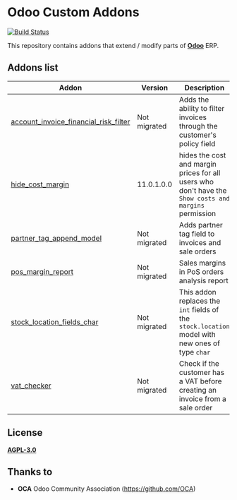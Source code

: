 # Odoo Custom Addons
[![Build Status](https://travis-ci.org/LuqueDaniel/odoo-custom-addons.svg?branch=11.0)](https://travis-ci.org/LuqueDaniel/odoo-custom-addons)

This repository contains addons that extend / modify parts of **[Odoo](https://www.odoo.com/)** ERP.

## Addons list
Addon | Version | Description |
------|---------|-------------|
| [account_invoice_financial_risk_filter](https://github.com/LuqueDaniel/odoo-custom-addons/tree/11.0/account_invoice_financial_risk_filter) | Not migrated | Adds the ability to filter invoices through the customer's policy field |
| [hide_cost_margin](https://github.com/LuqueDaniel/odoo-custom-addons/tree/11.0/hide_cost_margin) | 11.0.1.0.0 | hides the cost and margin prices for all users who don't have the `Show costs and margins` permission |
| [partner_tag_append_model](https://github.com/LuqueDaniel/odoo-custom-addons/tree/11.0/partner_tag_append_model) | Not migrated | Adds partner tag field to invoices and sale orders |
| [pos_margin_report](https://github.com/LuqueDaniel/odoo-custom-addons/tree/11.0/pos_margin_report) | Not migrated | Sales margins in PoS orders analysis report |
| [stock_location_fields_char](https://github.com/LuqueDaniel/odoo-custom-addons/tree/11.0/stock_location_fields_char) | Not migrated | This addon replaces the `int` fields of the `stock.location` model with new ones of type `char` |
| [vat_checker](https://github.com/LuqueDaniel/odoo-custom-addons/tree/11.0/vat_checker) | Not migrated | Check if the customer has a VAT before creating an invoice from a sale order |

## License
[**AGPL-3.0**](http://www.gnu.org/licenses/agpl)

## Thanks to
- **OCA** Odoo Community Association (https://github.com/OCA)
